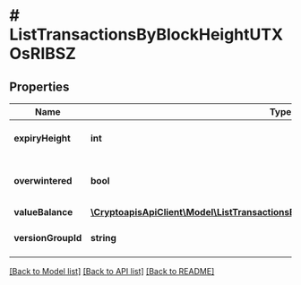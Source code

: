 # # ListTransactionsByBlockHeightUTXOsRIBSZ

## Properties

Name | Type | Description | Notes
------------ | ------------- | ------------- | -------------
**expiryHeight** | **int** | Numeric representation of the transaction block height expiration |
**overwintered** | **bool** | \&quot;Overwinter\&quot; is the network upgrade for the Zcash blockchain. |
**valueBalance** | [**\CryptoapisApiClient\Model\ListTransactionsByBlockHeightUTXOsRIBSZValueBalance**](ListTransactionsByBlockHeightUTXOsRIBSZValueBalance.md) |  |
**versionGroupId** | **string** | String representation of the transaction version group id |

[[Back to Model list]](../../README.md#models) [[Back to API list]](../../README.md#endpoints) [[Back to README]](../../README.md)
